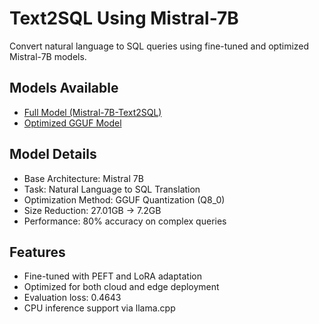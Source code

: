# Text2SQL Using Mistral-7B

Convert natural language to SQL queries using fine-tuned and optimized Mistral-7B models.

## Models Available
- [Full Model (Mistral-7B-Text2SQL)](https://huggingface.co/tharun66/Mistral-7B-Text2SQL)
- [Optimized GGUF Model](https://huggingface.co/tharun66/mistral-sql-gguf)

## Model Details
- Base Architecture: Mistral 7B
- Task: Natural Language to SQL Translation
- Optimization Method: GGUF Quantization (Q8_0)
- Size Reduction: 27.01GB → 7.2GB
- Performance: 80% accuracy on complex queries

## Features
- Fine-tuned with PEFT and LoRA adaptation
- Optimized for both cloud and edge deployment
- Evaluation loss: 0.4643
- CPU inference support via llama.cpp

